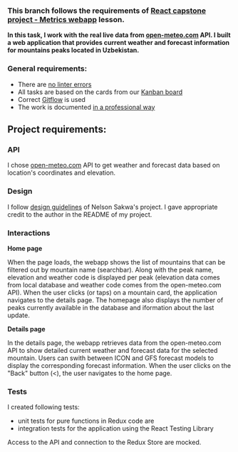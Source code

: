 ### This branch follows the requirements of [React capstone project - Metrics webapp](https://github.com/microverseinc/curriculum-react-redux/blob/main/capstone/react_capstone.md) lesson.

**In this task, I work with the real live data from [open-meteo.com](https://open-meteo.com/) API. I built a web application that provides current weather and forecast information for mountains peaks located in Uzbekistan.**

### General requirements:
- There are [no linter errors](https://github.com/microverseinc/linters-config)
- All tasks are based on the cards from our [Kanban board](https://github.com/Zilola-Nazarova/space-travelers-hub/projects/1)
- Correct [Gitflow](https://github.com/microverseinc/curriculum-transversal-skills/blob/main/git-github/articles/gitflow.md) is used
- The work is documented [in a professional way](https://github.com/microverseinc/curriculum-transversal-skills/blob/main/documentation/articles/professional_repo_rules.md)

## Project requirements:

### API

I chose [open-meteo.com](https://open-meteo.com/) API to get weather and forecast data based on location's coordinates and elevation.

### Design

I follow [design guidelines](https://www.behance.net/gallery/31579789/Ballhead-App-(Free-PSDs)) of Nelson Sakwa's project. I gave appropriate credit to the author in the README of my project.

### Interactions

**Home page**

When the page loads, the webapp shows the list of mountains that can be filtered out by mountain name (searchbar).
Along with the peak name, elevation and weather code is displayed per peak (elevation data comes from local database and weather code comes from the open-meteo.com API).
When the user clicks (or taps) on a mountain card, the application navigates to the details page.
The homepage also displays the number of peaks currently available in the database and iformation about the last update.

**Details page**

In the details page, the webapp retrieves data from the open-meteo.com API to show detailed current weather and forecast data for the selected mountain.
Users can swith between ICON and GFS forecast models to display the corresponding forecast information.
When the user clicks on the "Back" button (<), the user navigates to the home page.


### Tests

I created following tests:
- unit tests for pure functions in Redux code are
- integration tests for the application using the React Testing Library

Access to the API and connection to the Redux Store are mocked.